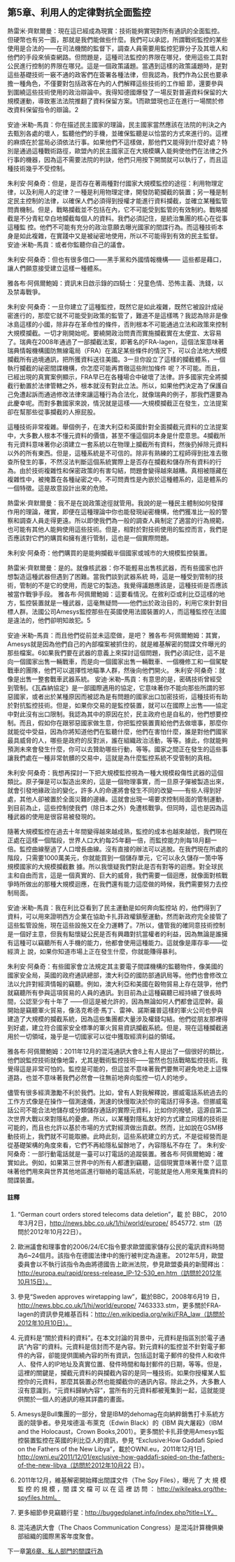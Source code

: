 ## 第5章、利用人的定律對抗全面監控

熱雷米·齊默爾曼：現在這已經成為現實：技術能夠實現對所有通訊的全面監控。但硬幣也有另一面，那就是我們能做些什麼。我們可以承認，所謂戰術監控的某些使用是合法的——在司法機關的監督下，調查人員需要用監控犯罪分子及其壞人和他們的手段來偵查網路。但問題是，這種司法監控的界限在哪兒，使用這些工具對公民進行控制的界限在哪兒。這是一個政策議題。當遇到這樣的政策議題時，是對這些基礎技術一竅不通的政客們在簽署各種法律，但我認為，我們作為公民也要承擔一種角色，不僅要對包括政客在內的人們解釋這些技術的工作細 節，還要參與到圍繞這些技術使用的政治辯論中。我得知德國爆發了一場反對普遍資料保留的大規模運動，導致憲法法院推翻了資料保留方案。1而歐盟現也正在進行一場關於修改資料保留指令的辯論。2

安迪·米勒–馬貢：你在描述民主國家的理論，民主國家當然應該在法院的判決之內去甄別各處的壞人，監聽他們的手機，並確保監聽是以恰當的方式來進行的。這裡的麻煩在於當局必須依法行事。如果他們不這樣做，那他們又能得到什麼好處？特別是通過這種戰術路徑，歐盟內的民主國家正在大規模購入能夠使他們在法律之外行事的機器，因為這不需要法院的判訣，他們只用按下開關就可以執行了，而且這種技術幾乎不受控制。

朱利安·阿桑奇：但是，是否存在著兩種對付國家大規模監控的途徑：利用物理定律，以及利用人的定律？一種是利用物理定律，開發防範攔截的裝置；另一種是制定民主控制的法律，以確保人們必須得到授權才能進行資料攔截，並確立某種監管問責機制。但是，戰略攔截並不包括在內，它不可能受到監管的有效制約。戰略攔截是不分青紅皁白地攔截每個人的資料。我們必須記住，是統治集團的核心在從事這種監 控。他們不可能有充分的政治意願去曝光國家的間諜行為。而這種技術本身是如此複雜，在實踐中又是被祕密地使用，所以不可能得到有效的民主監督。
安迪·米勒–馬貢：或者你監聽你自己的議會。
 



朱利安·阿桑奇：但也有很多借口——黑手黨和外國情報機構—— 這些都是藉口，讓人們願意接受建立這樣一種體系。

雅各布·阿佩爾鮑姆：資訊末日啟示錄的四騎士：兒童色情、恐怖主義、洗錢，以及禁毒戰爭。

朱利安·阿桑奇：一旦你建立了這種監控，既然它是如此複雜，既然它被設計成祕密進行的，那麼它就不可能受到政策的監管了，難道不是這樣嗎？我認為除非是像冰島這樣的小國，除非存在革命性的條件，否則根本不可能通過立法和政策來控制大規模攔截。一切才剛開始呢。要繞開政治問責而實施攔截實在太便宜、太容易了。瑞典在2008年通過了一部攔截法案，即著名的FRA-lagen，這個法案意味著瑞典情報機構國防無線電局（FRA）在滿足某些條件的情況下，可以合法地大規模攔截所有過境通訊，把所獲資料送往美國。3一旦你設立了這樣的攔截體系，一個執行攔截的祕密間諜機構，你怎麼可能再貫徹這些附加條件 呢？不可能。而且，已經出現的真實案例顯示，FRA早已在各種場合中破壞了法律。許多國家完全將攔截行動置於法律管轄之外，根本就沒有對此立法。所以，如果他們決定為了保護自己免遭起訴而通過修改法律來讓這種行為合法化，就像瑞典的例子，那我們還要為此慶幸呢。而對多數國家來說，情況就是這樣——大規模攔截正在發生，立法提案卻在幫那些從事攔截的人擦屁股。

這種技術非常複雜。舉個例子，在澳大利亞和英國針對全面攔截元資料的立法提案中，大多數人根本不懂元資料的價值，甚至不懂這個詞本身是什麼意思。4攔截所有元資料意味著你必須建立一套系統以在物理上攔截所有資料，然後扔掉除元資料以外的所有東西。但是，這種系統是不可信的。除非有熟練的工程師得到批准去徹查所發生的事，不然沒法判斷這個系統實際上是否存在攔截和儲存所有資料的行為。由於技術複雜性和保密政策的有害勾結，問題會變得越來越糟。真相被隱藏在複雜性中，被掩蓋在各種祕密之中。不可問責性是內嵌於這種體系的，這是體系的一個特徵。這是故意設計出來的危險。

熱雷米·齊默爾曼：我不是在說政策途徑就管用。我說的是一種民主體制如何發揮作用的理論，確實，即便在這種理論中你也能發現祕密機構，他們獲准比一般的警察和調查人員走得更遠。所以即使我們為一般的調查人員制定了適當的行為規範，也可能有其他人能夠使用這些技術。但是，相對於對技術使用的監控而言，我們是否應該對它們的購買和擁有進行管制，這也是一個實際問題。

朱利安·阿桑奇：他們購買的是能夠攔截半個國家或城市的大規模監控裝置。

熱雷米·齊默爾曼：是的。就像核武器：你不能輕易出售核武器，而有些國家也許想製造這種武器但遇到了困難。當我們談到武器系統 時，這是一種受到管制的技術，管制的不是它的使用，而是它的製造。我覺得議題應該是，這種技術是否應該被當作戰爭手段。
雅各布·阿佩爾鮑姆：這要看情況。在敘利亞或利比亞這樣的地方，監控裝置就是一種武器，這毫無疑問——他們出於政治目的，利用它來針對目標人群。法國公司Amesys監控那些在英國使用法國裝置的人，而這種監控在法國是違法的，他們卻明知故犯。5

安迪·米勒–馬貢：而且他們從前並未這麼做，是吧？
雅各布·阿佩爾鮑姆：其實，Amesys就是因為他們自己的內部檔案被抓住的，就是維基解密的間諜文件曝光的那些檔案。6如果我們要在武器的意義上來探討這個問題，我們必須記住，這不是向一個國家出售一輛戰車，而是向一個國家出售一輛戰車、一個機修工和一個駕駛戰車的團隊，他們可以選擇性地瞄準人群，然後向他們開火。
朱利安·阿桑奇：就像是出售一整套戰車武器系統。
安迪·米勒–馬貢：有意思的是，密碼技術曾經受到管制。《瓦森納協定》是一部國際適用的協定，它意味著你不能向那些所謂的邪惡國家，或者出於某種原因而被認為是有問題的國家出口加密技術，這種技術有助於對抗監控技術。但是，如果你交易的是監控裝置，就可以在國際上出售——協定中對此沒有出口限制。我認為其中的原因在於，民主政府也是自私的，他們想要控制。而且，假如你在跟邪惡國家做生意，你把監控裝置賣給他們去做壞事，那麼你就能從中受益，因為你將知道他們在監聽什麼，他們在害怕什麼，誰是對他們國家最具威脅的人，哪些是政府的反對派，誰在組織政治活動，等等。據此，你就能夠預測未來會發生什麼，你可以去贊助哪些行動，等等。國家之間正在發生的這些事讓我們處在一種非常骯髒的交易中，這就是為什麼監控系統不受管制的真相。 
 
朱利安·阿桑奇：我想再探討一下把大規模監控視為一種大規模殺傷性武器的這個類比。原子彈是可以製造出來的，這是一個物理事實，而一旦原子彈被製造出來，就會引發地緣政治的變化，許多人的命運將會發生不同的改變——有些人得到好處，其他人卻被置於全面災難的邊緣。這就會出現一場要求控制局面的管制運動，到目前為止，這些控制使我們（除日本之外）免遭核戰爭。但同時，這也是因為這種武器的使用是很容易被發現的。

隨著大規模監控在過去十年間變得越來越成熟，監控的成本也越來越低，我們現在正處在這樣一個階段，世界人口大約每25年翻一倍，而監控能力則每18月翻一倍。監控曲線壓過了人口增長曲線。沒有直接的辦法可以逃脫。在我們現在所處的階段，只需要1000萬美元，你就能買到一個儲存單元，它可以永久儲存一箇中等規模國家的大規模攔截數 據。所以我懷疑我們對此是否有對等的迴應。對全球民主和自由而言，這是一個真實的、巨大的威脅，我們需要一個迴應，就像面對核戰爭時所做出的那種大規模迴應，在我們還有能力這麼做的時候，我們需要努力去控制局面。

安迪·米勒–馬貢：我在利比亞看到了民主運動是如何奔向監控站 的，他們得到了資料，可以用來證明西方企業在協助卡扎菲政權鎮壓運動，然而新政府完全接管了這些監管設施，現在這些設施又在全力運轉了。7所以，儘管我的確同意技術控制是一個好主意，但我有點懷疑公民是否有興趣對抗當權者的利益，因為無論是誰擁有這種可以竊聽所有人手機的能力，他都會使用這種能力。這就像是庫存率——從經濟上 說，如果你知道市場上正在發生什麼，你就能賺得暴利。

朱利安·阿桑奇：有些國家會立法規定其主要電子間諜機構的監聽物件，像美國的國家安全局，英國的政府通訊總部，澳大利亞的國防部通訊局等。他們也會修改立法以允許對經濟情報的竊聽。例如，澳大利亞和美國在穀物貿易上存在競爭，他們就竊聽所有參與這項貿易的人員的通訊。到目前為止這種竊聽已經持續了很長時間，公認至少有十年了
——但這是被允許的，因為無論如何人們都會這麼幹。最開始是竊聽軍火貿易，像洛克希德·馬丁、雷神、諾斯羅普這樣的軍火公司也參與建造了大規模的攔截系統，因為這些集團都大量涉及權錢勾結。他們從朋友那裡得到好處，建立符合國家安全標準的軍火貿易資訊攔截系統。但是，現在這種攔截適用於一切領域，幾乎是一切國家可以從中獲取經濟利益的領域。
 
雅各布·阿佩爾鮑姆：2011年12月的混沌通訊大會8上有人提出了一個很好的類比，他們說監控技術就像地雷，尤其是戰術監控技術——當然也包括戰略監控技術。我覺得這是非常可怕的。監控是可能的，但這並不意味著我們要無可避免地走上這條道路，也並不意味著我們必然會一往無前地奔向監控一切人的地步。

儘管有很多經濟激勵不利於我們。比如，曾有人對我解釋說，挪威電話系統過去的工作方式像是在操作一個測速儀，測速的快慢取決於你的電話打得多遠。但挪威電話公司不能合法地儲存或分類儲存通話的實際元資料，比如你的撥號，這源自第二次世界大戰以來對隱私的憂慮。所以，以某種對隱私友好的方式建立同樣的技術是可能的，而且也允許以基於市場的方式對經濟做出貢獻。然而，比如說在GSM移動技術上，我們就不可能取勝。此時此刻，這些系統建立的方式，不是從經營而是從基礎架構的角度來看，它們不再給隱私留餘地了，內容隱私不存在 了。
朱利安·阿桑奇：一部行動電話就是一臺可以打電話的追蹤裝置。雅各布·阿佩爾鮑姆：確實如此。例如，如果第三世界中的所有人都遭到竊聽，這個現實意味著什麼？這意味著他們用來與世界其他地區進行聯絡的電話系統，可能就是他人用來蒐集資料的間諜裝置。

#### 註釋
1. “German court orders stored telecoms data deletion”，載 於 BBC，
2010年3月2日，http://news.bbc.co.uk/1/hi/world/europe/ 8545772. stm（訪問於2012年10月22日）。

2. 歐洲議會和理事會的2006/24/EC指令要求歐盟國家儲存公民的電訊資料時間為6~24個月。該指令在德國法律中的施行被判定為違憲。
2012年5月，歐盟委員會以不執行該指令為由將德國告上歐洲法院，參見歐盟委員的新聞釋出：http://europa.eu/rapid/press-release_IP-12-530_en.htm（訪問於2012年10月15日）。

3. 參見“Sweden approves wiretapping law”，載於BBC，2008年6月19
日，http://news.bbc.co.uk/1/hi/world/europe/ 7463333.stm，更多關於FRA-
lagen的資訊參見維基百科：http://en.wikipedia.org/wiki/FRA_law（訪問於2012年10月10日）。

4. 元資料是“關於資料的資料”。在本文討論的背景中，元資料是指區別於電子通訊“內容”的資料。元資料是信封而不是內容。對元資料的監控並不針對電子郵件的內容，卻能提供圍繞內容的所有資訊，包括這封電子郵件的發件人和收件人、發件人的IP地址及真實位置、發件時間和每封郵件的日期，等等。但是，這裡的關鍵是，攔截元資料的與攔截內容的是同一種技術。如果你授權某人監控你的元資料，那麼其裝置必然也能攔截你的通訊內容。除此之外，大多數人沒有意識到，“元資料歸納內容”，當所有的元資料都被蒐集到一起，這就能提供關於一個人的通訊的極其詳盡的畫面。

5. Amesys是Bull集團的一部分，曾是IBM的dehomag在向納粹銷售打卡系統方面的競爭者。參見埃德溫·布萊克（Edwin Black）的《IBM 與大屠殺》（IBM and the Holocaust，Crown Books,2001）。更多關於卡扎菲使用Amesys監控裝置監控在英國的利比亞人的資訊，參見 “Exclusive:How Gaddafi Spied on the Fathers of the New Libya”，載於OWNI.eu，2011年12月1日，http://owni.eu/2011/12/01/exclusive-how-gaddafi-spied-on-the-fathers-of-the-new-libya（訪問於2012年10月22 日）。

6. 2011年12月，維基解密開始釋出間諜文件（The Spy Files），曝光 了 大 規 模 監 控 的 規 模 ，間 諜 文 檔 可 以 在 這 裡 訪 問 ： http://wikileaks.org/the-spyfiles.html。

7. 更多細節參見竊聽行星：http://buggedplanet.info/index.php?title=LY。

8. 混沌通訊大會（The Chaos Communication Congress）是混沌計算機俱樂部組織的國際黑客年度聚會。

下一章[第6章、私人部門的間諜行為](第6章.md)    

